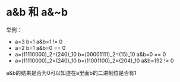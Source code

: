 # a&b 和 a&~b

举例：

 - a=3 b=1 a&b=1 != 0
 - a=2 b=1 a&b=0 == 0
 - a=(11110000)_2=(240)_10 b=(00001111)_2=(15)_10 a&b=0 == 0
 - a=(11110000)_2=(240)_10 b=(11001100)_2=(204)_10 a&b=192 != 0

a&b的结果是否为0可以知道在a里面b的二进制位是否有1

